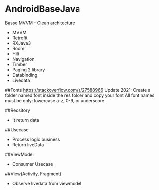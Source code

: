 # AndroidBaseJava
 Basse MVVM - Clean architecture
 
- MVVM
- Retrofit
- RXJava3
- Room
- Hilt
- Navigation
- Timber
- Paging 2 library
- Databinding
- Livedata

##Fonts
https://stackoverflow.com/a/27588966
Update 2021:
Create a folder named font inside the res folder and copy your font
All font names must be only: lowercase a-z, 0-9, or underscore.

##Reository
- It return data

##Usecase
- Process logic business
- Return liveData

##ViewModel
- Consumer Usecase

##View(Activity, Fragment)
- Observe livedata from viewmodel